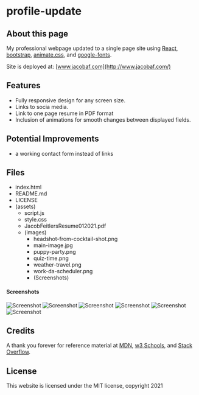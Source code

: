 # profile-update

## About this page

My professional webpage updated to a single page site using [React](https://reactjs.org/), [bootstrap](https://getbootstrap.com/), [animate.css](https://animate.style/), and [google-fonts](https://fonts.google.com/).

Site is deployed at: [www.jacobaf.com](http://www.jacobaf.com/)

## Features

- Fully responsive design for any screen size.
- Links to socia media.
- Link to one page resume in PDF format
- Inclusion of animations for smooth changes between displayed fields.

## Potential Improvements

- a working contact form instead of links

## Files

- index.html
- README.md
- LICENSE
- (assets)
  - script.js
  - style.css
  - JacobFeitlersResume012021.pdf
  - (images)
    - headshot-from-cocktail-shot.png
    - main-image.jpg
    - puppy-party.png
    - quiz-time.png
    - weather-travel.png
    - work-da-scheduler.png
    - (Screenshots)

#### Screenshots

![Screenshot](./screenshots/profile-full.png)
![Screenshot](./screenshots/portfolio-full.png)
![Screenshot](./screenshots/connect-full.png)
![Screenshot](./screenshots/profile-mobile.png)
![Screenshot](./screenshots/portfolio-mobile.png)
![Screenshot](./screenshots/connect-mobile.png)

## Credits

A thank you forever for reference material at [MDN](https://developer.mozilla.org/en-US/), [w3 Schools](http://w3schools.com), and [Stack Overflow](https://stackoverflow.com/).

## License

This website is licensed under the MIT license, copyright 2021
